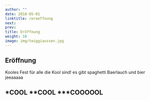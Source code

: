 ```yaml
---
author: ""
date: 2018-05-01
linktitle: /eroeffnung
next:
prev:
title: Eröffnung
weight: 10
image: img/teiggiaussen.jpg
---
```


## Eröffnung

Kooles Fest für alle die Kool sind! es gibt spaghetti Baerlauch und bier jeeaaaaa

*COOL
**COOL
***COOOOOL
---
